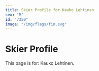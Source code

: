 ```yaml
---
title: Skier Profile for Kauko Lehtinen
sex: "M"
id: "7350"
image: "/img/flags/fin.svg" 
---
```


# Skier Profile

This page is for: Kauko Lehtinen.
    
